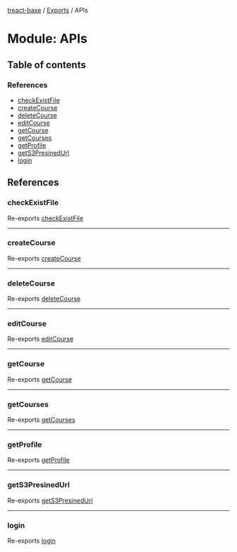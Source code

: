[treact-base](../README.md) / [Exports](../modules.md) / APIs

# Module: APIs

## Table of contents

### References

- [checkExistFile](APIs.md#checkexistfile)
- [createCourse](APIs.md#createcourse)
- [deleteCourse](APIs.md#deletecourse)
- [editCourse](APIs.md#editcourse)
- [getCourse](APIs.md#getcourse)
- [getCourses](APIs.md#getcourses)
- [getProfile](APIs.md#getprofile)
- [getS3PresinedUrl](APIs.md#gets3presinedurl)
- [login](APIs.md#login)

## References

### checkExistFile

Re-exports [checkExistFile](APIs_common_api.md#checkexistfile)

___

### createCourse

Re-exports [createCourse](APIs_course_api.md#createcourse)

___

### deleteCourse

Re-exports [deleteCourse](APIs_course_api.md#deletecourse)

___

### editCourse

Re-exports [editCourse](APIs_course_api.md#editcourse)

___

### getCourse

Re-exports [getCourse](APIs_course_api.md#getcourse)

___

### getCourses

Re-exports [getCourses](APIs_course_api.md#getcourses)

___

### getProfile

Re-exports [getProfile](APIs_auth_api.md#getprofile)

___

### getS3PresinedUrl

Re-exports [getS3PresinedUrl](APIs_common_api.md#gets3presinedurl)

___

### login

Re-exports [login](APIs_auth_api.md#login)
